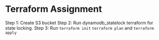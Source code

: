 # Terraform Assignment

Step 1: Create S3 bucket
Step 2: Run dynamodb_statelock terraform for state locking.
Step 3: Run `terraform init` `terraform plan` and `terraform apply`
